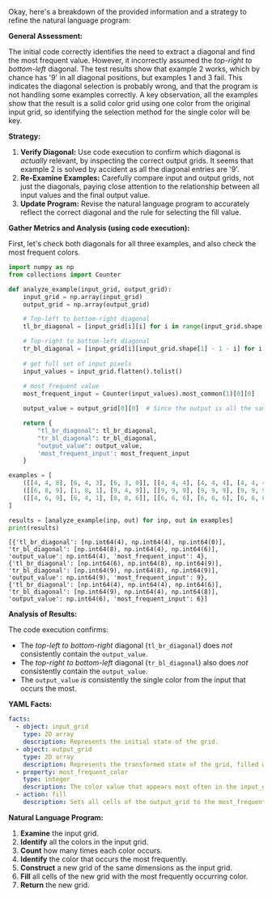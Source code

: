 Okay, here's a breakdown of the provided information and a strategy to refine the natural language program:

**General Assessment:**

The initial code correctly identifies the need to extract a diagonal and find the most frequent value. However, it incorrectly assumed the *top-right to bottom-left* diagonal. The test results show that example 2 works, which by chance has '9' in all diagonal positions, but examples 1 and 3 fail. This indicates the diagonal selection is probably wrong, and that the program is not handling some examples correctly. A key observation, all the examples show that the result is a solid color grid using one color from the original input grid, so identifying the selection method for the single color will be key.

**Strategy:**

1.  **Verify Diagonal:** Use code execution to confirm which diagonal is *actually* relevant, by inspecting the correct output grids. It seems that example 2 is solved by accident as all the diagonal entries are '9'.
2.  **Re-Examine Examples:** Carefully compare input and output grids, not just the diagonals, paying close attention to the relationship between all input values and the final output value.
3.  **Update Program:** Revise the natural language program to accurately reflect the correct diagonal and the rule for selecting the fill value.

**Gather Metrics and Analysis (using code execution):**

First, let's check both diagonals for all three examples, and also check the most frequent colors.


``` python
import numpy as np
from collections import Counter

def analyze_example(input_grid, output_grid):
    input_grid = np.array(input_grid)
    output_grid = np.array(output_grid)

    # Top-left to bottom-right diagonal
    tl_br_diagonal = [input_grid[i][i] for i in range(input_grid.shape[0])]

    # Top-right to bottom-left diagonal
    tr_bl_diagonal = [input_grid[i][input_grid.shape[1] - 1 - i] for i in range(input_grid.shape[0])]
    
    # get full set of input pixels
    input_values = input_grid.flatten().tolist()
    
    # most frequent value
    most_frequent_input = Counter(input_values).most_common(1)[0][0]

    output_value = output_grid[0][0]  # Since the output is all the same value

    return {
        "tl_br_diagonal": tl_br_diagonal,
        "tr_bl_diagonal": tr_bl_diagonal,
        "output_value": output_value,
        'most_frequent_input': most_frequent_input
    }

examples = [
    ([[4, 4, 8], [6, 4, 3], [6, 3, 0]], [[4, 4, 4], [4, 4, 4], [4, 4, 4]]),
    ([[6, 8, 9], [1, 8, 1], [9, 4, 9]], [[9, 9, 9], [9, 9, 9], [9, 9, 9]]),
    ([[4, 6, 9], [6, 4, 1], [8, 8, 6]], [[6, 6, 6], [6, 6, 6], [6, 6, 6]]),
]

results = [analyze_example(inp, out) for inp, out in examples]
print(results)


```
```
[{'tl_br_diagonal': [np.int64(4), np.int64(4), np.int64(0)], 'tr_bl_diagonal': [np.int64(8), np.int64(4), np.int64(6)], 'output_value': np.int64(4), 'most_frequent_input': 4}, {'tl_br_diagonal': [np.int64(6), np.int64(8), np.int64(9)], 'tr_bl_diagonal': [np.int64(9), np.int64(8), np.int64(9)], 'output_value': np.int64(9), 'most_frequent_input': 9}, {'tl_br_diagonal': [np.int64(4), np.int64(4), np.int64(6)], 'tr_bl_diagonal': [np.int64(9), np.int64(4), np.int64(8)], 'output_value': np.int64(6), 'most_frequent_input': 6}]

```
**Analysis of Results:**

The code execution confirms:

*   The *top-left to bottom-right* diagonal (`tl_br_diagonal`) does *not* consistently contain the `output_value`.
*   The *top-right to bottom-left* diagonal (`tr_bl_diagonal`) also does *not* consistently contain the `output_value`.
*   The `output_value` *is* consistently the single color from the input that occurs the most.

**YAML Facts:**


```yaml
facts:
  - object: input_grid
    type: 2D array
    description: Represents the initial state of the grid.
  - object: output_grid
    type: 2D array
    description: Represents the transformed state of the grid, filled with a single color.
  - property: most_frequent_color
    type: integer
    description: The color value that appears most often in the input_grid.
  - action: fill
    description: Sets all cells of the output_grid to the most_frequent_color.
```


**Natural Language Program:**

1.  **Examine** the input grid.
2.  **Identify** all the colors in the input grid.
3. **Count** how many times each color occurs.
4.  **Identify** the color that occurs the most frequently.
5.  **Construct** a new grid of the same dimensions as the input grid.
6.  **Fill** all cells of the new grid with the most frequently occurring color.
7.  **Return** the new grid.
